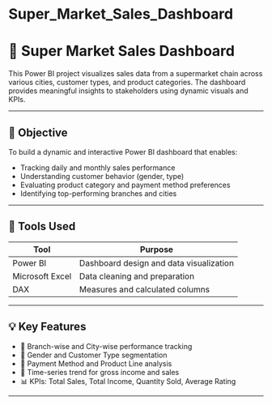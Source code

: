 # Super_Market_Sales_Dashboard
# 🛒 Super Market Sales Dashboard

This Power BI project visualizes sales data from a supermarket chain across various cities, customer types, and product categories. The dashboard provides meaningful insights to stakeholders using dynamic visuals and KPIs.

---

## 🎯 Objective

To build a dynamic and interactive Power BI dashboard that enables:
- Tracking daily and monthly sales performance
- Understanding customer behavior (gender, type)
- Evaluating product category and payment method preferences
- Identifying top-performing branches and cities

---

## 🧰 Tools Used

| Tool         | Purpose                                     |
|--------------|---------------------------------------------|
| Power BI     | Dashboard design and data visualization     |
| Microsoft Excel | Data cleaning and preparation           |
| DAX          | Measures and calculated columns             |

---

## 💡 Key Features

- 📍 Branch-wise and City-wise performance tracking  
- 👥 Gender and Customer Type segmentation  
- 🧾 Payment Method and Product Line analysis  
- 📆 Time-series trend for gross income and sales  
- 📊 KPIs: Total Sales, Total Income, Quantity Sold, Average Rating  

---

